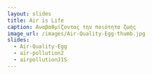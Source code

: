 ```yaml
---
layout: slides
title: Air is Life
caption: Αναβαθμίζοντας την ποιότητα ζωής
image_url: /images/Air-Quality-Egg-thumb.jpg
slides:
  - Air-Quality-Egg 
  - air-pollution2 
  - airpollutionJ1S
---
```

